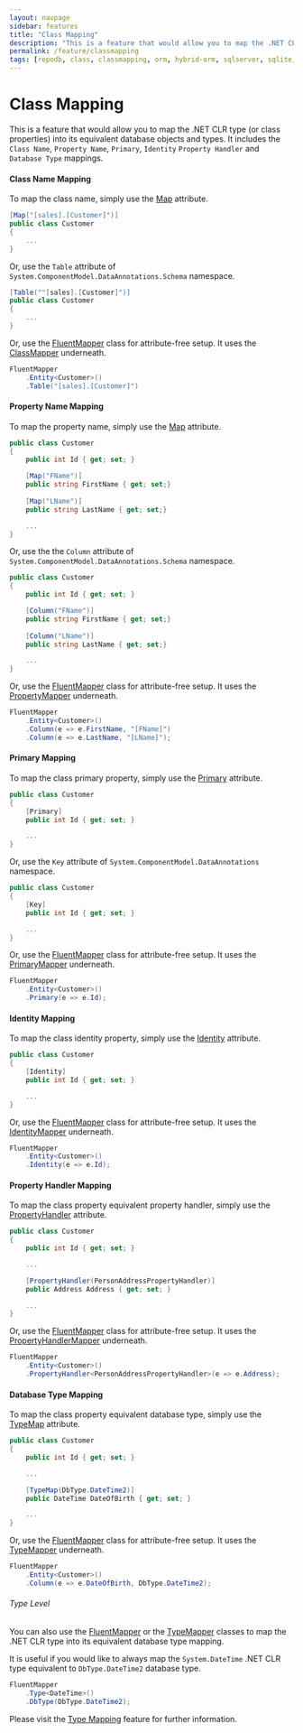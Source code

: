 ```yaml
---
layout: navpage
sidebar: features
title: "Class Mapping"
description: "This is a feature that would allow you to map the .NET CLR type (or class properties) into its equivalent database objects and types."
permalink: /feature/classmapping
tags: [repodb, class, classmapping, orm, hybrid-orm, sqlserver, sqlite, mysql, postgresql]
---
```


# Class Mapping

This is a feature that would allow you to map the .NET CLR type (or class properties) into its equivalent database objects and types. It includes the `Class Name`, `Property Name`, `Primary`, `Identity` `Property Handler` and `Database Type` mappings.

#### Class Name Mapping

To map the class name, simply use the [Map](/attribute/map) attribute.

```csharp
[Map("[sales].[Customer]")]
public class Customer
{
    ...
}
```

Or, use the `Table` attribute of `System.ComponentModel.DataAnnotations.Schema` namespace.

```csharp
[Table(""[sales].[Customer]")]
public class Customer
{
    ...
}
```

Or, use the [FluentMapper](/mapper/fluentmapper) class for attribute-free setup. It uses the [ClassMapper](/mapper/classmapper) underneath.

```csharp
FluentMapper
    .Entity<Customer>()
    .Table("[sales].[Customer]")
```

#### Property Name Mapping

To map the property name, simply use the [Map](/attribute/map) attribute.

```csharp
public class Customer
{
    public int Id { get; set; }

    [Map("FName")]
    public string FirstName { get; set;}
    
    [Map("LName")]
    public string LastName { get; set;}

    ...
}
```

Or, use the the `Column` attribute of `System.ComponentModel.DataAnnotations.Schema` namespace.

```csharp
public class Customer
{
    public int Id { get; set; }

    [Column("FName")]
    public string FirstName { get; set;}
    
    [Column("LName")]
    public string LastName { get; set;}

    ...
}
```

Or, use the [FluentMapper](/mapper/fluentmapper) class for attribute-free setup. It uses the [PropertyMapper](/mapper/propertymapper) underneath.

```csharp
FluentMapper
    .Entity<Customer>()
    .Column(e => e.FirstName, "[FName]")
    .Column(e => e.LastName, "[LName]");
```

#### Primary Mapping

To map the class primary property, simply use the [Primary](/attribute/primary) attribute.

```csharp
public class Customer
{
    [Primary]
    public int Id { get; set; }

    ...
}
```

Or, use the `Key` attribute of `System.ComponentModel.DataAnnotations` namespace.

```csharp
public class Customer
{
    [Key]
    public int Id { get; set; }

    ...
}
```

Or, use the [FluentMapper](/mapper/fluentmapper) class for attribute-free setup. It uses the [PrimaryMapper](/mapper/primarymapper) underneath.

```csharp
FluentMapper
    .Entity<Customer>()
    .Primary(e => e.Id);
```

#### Identity Mapping

To map the class identity property, simply use the [Identity](/attribute/identity) attribute.

```csharp
public class Customer
{
    [Identity]
    public int Id { get; set; }

    ...
}
```

Or, use the [FluentMapper](/mapper/fluentmapper) class for attribute-free setup. It uses the [IdentityMapper](/mapper/identitymapper) underneath.

```csharp
FluentMapper
    .Entity<Customer>()
    .Identity(e => e.Id);
```

#### Property Handler  Mapping

To map the class property equivalent property handler, simply use the [PropertyHandler](/attribute/propertyhandler) attribute.

```csharp
public class Customer
{
    public int Id { get; set; }

    ...

    [PropertyHandler(PersonAddressPropertyHandler)]
    public Address Address { get; set; }

    ...
}
```

Or, use the [FluentMapper](/mapper/fluentmapper) class for attribute-free setup. It uses the [PropertyHandlerMapper](/mapper/propertyhandlermapper) underneath.

```csharp
FluentMapper
    .Entity<Customer>()
    .PropertyHandler<PersonAddressPropertyHandler>(e => e.Address);
```

#### Database Type Mapping

To map the class property equivalent database type, simply use the [TypeMap](/attribute/typemap) attribute.

```csharp
public class Customer
{
    public int Id { get; set; }

    ...

    [TypeMap(DbType.DateTime2)]
    public DateTime DateOfBirth { get; set; }

    ...
}
```

Or, use the [FluentMapper](/mapper/fluentmapper) class for attribute-free setup. It uses the [TypeMapper](/mapper/typemapper) underneath.

```csharp
FluentMapper
    .Entity<Customer>()
    .Column(e => e.DateOfBirth, DbType.DateTime2);
```

###### Type Level

You can also use the [FluentMapper](/mapper/fluentmapper) or the [TypeMapper](/mapper/typemapper) classes to map the .NET CLR type into its equivalent database type mapping.

It is useful if you would like to always map the `System.DateTime` .NET CLR type equivalent to `DbType.DateTime2` database type.

```csharp
FluentMapper
    .Type<DateTime>()
    .DbType(DbType.DateTime2);
```

Please visit the [Type Mapping](/feature/typemapping) feature for further information.
